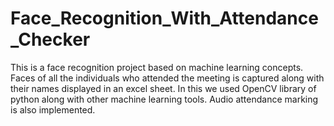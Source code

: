 # Face_Recognition_With_Attendance_Checker

This is a face recognition project based on machine learning concepts. Faces of all the individuals who attended the meeting is captured along with their names displayed in an excel sheet. In this we used OpenCV library of python along with other machine learning tools. Audio attendance marking is also implemented.
